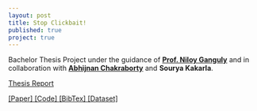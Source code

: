 ```yaml
---
layout: post
title: Stop Clickbait! 
published: true
project: true
---
```


Bachelor Thesis Project under the guidance of **[Prof. Niloy Ganguly](http://www.facweb.iitkgp.ernet.in/~niloy/)** and in collaboration with **[Abhijnan Chakraborty](http://cse.iitkgp.ac.in/~abhijnan/)** and **Sourya Kakarla**.

[Thesis Report](https://bhargaviparanjape.github.io/documents/btp_thesis.pdf)

[ [Paper] ](https://bhargaviparanjape.github.io/documents/ASONAM2016.pdf) [ [Code] ](https://github.com/bhargaviparanjape/clickbait) [ [BibTex] ](https://scholar.google.com/scholar.bib?q=info:zuC8-MRarMMJ:scholar.google.com) [ [Dataset] ](https://github.com/bhargaviparanjape/clickbait/tree/master/dataset)
